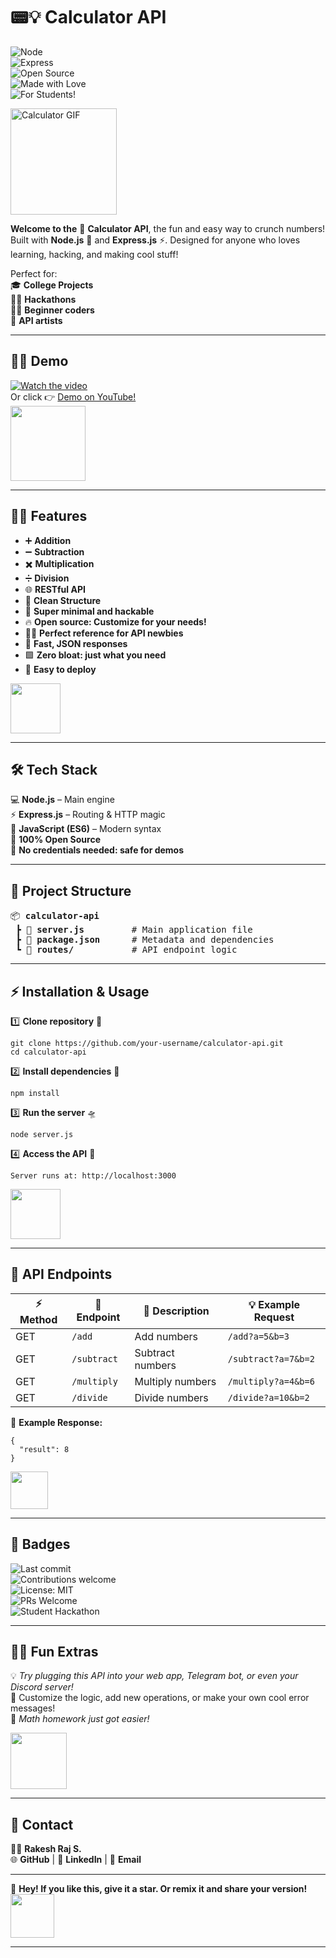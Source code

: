 # 📟💡 Calculator API  
![Node](https://img.shields.io/badge/Node.js-%23339933.svg?style=for-the-badge&logo=node-dot-js&logoColor=white)  
![Express](https://img.shields.io/badge/Express.js-%23404d59.svg?style=for-the-badge&logo=express&logoColor=white)  
![Open Source](https://img.shields.io/badge/Open%20Source-%23FFDF00.svg?style=for-the-badge&logo=github&logoColor=black)  
![Made with Love](https://img.shields.io/badge/Made%20with-Love-%23e0245e?style=for-the-badge)  
![For Students!](https://img.shields.io/badge/For%20Students-%2300c4cc?style=for-the-badge)  

<img src="https://media.giphy.com/media/8UGQsswvBWvfa/giphy.gif" alt="Calculator GIF" height="170"/>

**Welcome to the** 🧮 **Calculator API**, the fun and easy way to crunch numbers!  
Built with **Node.js** 🚀 and **Express.js** ⚡. Designed for anyone who loves learning, hacking, and making cool stuff!  

Perfect for:  
🎓 **College Projects**  
🧑‍🎓 **Hackathons**  
👨‍💻 **Beginner coders**  
🦄 **API artists**  

---

## 🎥🔥 Demo  
[![Watch the video](https://img.youtube.com/vi/xSksIZ9IClQ/maxresdefault.jpg)](https://youtu.be/xSksIZ9IClQ)  
Or click 👉 [Demo on YouTube!](https://youtu.be/xSksIZ9IClQ)  
<img src="https://media.giphy.com/media/v1.Y2lkPTc5MGI3NjExdWhpcXhmYmxzdzdwOHMxYzdlYmpnODFlcTdiZmh2Ym5lMTZua3ZheSZlcD12MV9naWZzX3NlYXJjaCZjdD1n/H4DjXQXamtTiIuCcRU/giphy.gif" height="120"/>

---

## 🚀✨ Features  
- ➕ **Addition**  
- ➖ **Subtraction**  
- ✖️ **Multiplication**  
- ➗ **Division**  
- 🌐 **RESTful API**  
- 🧾 **Clean Structure**  
- 🦋 **Super minimal and hackable**  
- 🔥 **Open source: Customize for your needs!**  
- 🧑‍🏫 **Perfect reference for API newbies**  
- 💬 **Fast, JSON responses**  
- 🟩 **Zero bloat: just what you need**  
- 🔗 **Easy to deploy**  

<img src="https://media.giphy.com/media/CM67SuKEpQbMZ2d04V/giphy.gif" height="80"/>

---

## 🛠️ Tech Stack  
💻 **Node.js** – Main engine  
⚡ **Express.js** – Routing & HTTP magic  
📜 **JavaScript (ES6)** – Modern syntax  
🥞 **100% Open Source**  
🔏 **No credentials needed: safe for demos**

---

## 📂 Project Structure  
<pre>
📦 <b>calculator-api</b>
 ┣ 📜 <b>server.js</b>         # Main application file  
 ┣ 📜 <b>package.json</b>      # Metadata and dependencies  
 ┗ 📂 <b>routes/</b>           # API endpoint logic  
</pre>

---

## ⚡ Installation & Usage  

1️⃣ **Clone repository** 👾  
```
git clone https://github.com/your-username/calculator-api.git
cd calculator-api
```

2️⃣ **Install dependencies** 🧃  
```
npm install
```

3️⃣ **Run the server** 🛸  
```
node server.js
```

4️⃣ **Access the API** 🚪  
```
Server runs at: http://localhost:3000
```

<img src="https://media.giphy.com/media/H4DjXQXamtTiIuCcRU/giphy.gif" height="80"/>

---

## 📌 API Endpoints  

| ⚡ Method | 🔗 Endpoint        | 📝 Description           | 💡 Example Request           |
|----------|-------------------|--------------------------|------------------------------|
| GET      | `/add`            | Add numbers              | `/add?a=5&b=3`               |
| GET      | `/subtract`       | Subtract numbers         | `/subtract?a=7&b=2`          |
| GET      | `/multiply`       | Multiply numbers         | `/multiply?a=4&b=6`          |
| GET      | `/divide`         | Divide numbers           | `/divide?a=10&b=2`           |

💬 **Example Response:**
```
{
  "result": 8
}
```
<img src="https://media.giphy.com/media/1xVfHUX5CEpTUSFj3d/giphy.gif" height="60"/>

---

## 🏅 Badges  
![Last commit](https://img.shields.io/github/last-commit/your-username/calculator-api?style=for-the-badge)  
![Contributions welcome](https://img.shields.io/badge/contributions-welcome-brightgreen.svg?style=for-the-badge)  
![License: MIT](https://img.shields.io/badge/License-MIT-blue.svg?style=for-the-badge)  
![PRs Welcome](https://img.shields.io/badge/PRs-welcome-blue.svg?style=for-the-badge)  
![Student Hackathon](https://img.shields.io/badge/Hackathon%20Ready-🏆-yellow?style=for-the-badge)  

---

## 🧑‍🎓 Fun Extras  
💡 *Try plugging this API into your web app, Telegram bot, or even your Discord server!*  
🧩 Customize the logic, add new operations, or make your own cool error messages!  
🎲 *Math homework just got easier!*  

<img src="https://media.giphy.com/media/xT5LMOF0ECKRkBLHjq/giphy.gif" height="90"/>

---

## 📧 Contact  

👨‍💻 **Rakesh Raj S.**  
🌐 **GitHub** | 💼 **LinkedIn** | 📩 **Email**

---

🌟 **Hey! If you like this, give it a star. Or remix it and share your version!**  
<img src="https://media.giphy.com/media/l0MYFjp4Ibs5hZTcY/giphy.gif" height="70"/>

---
```
